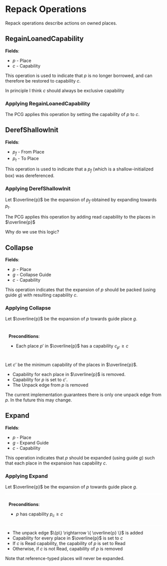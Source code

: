 # Repack Operations

Repack operations describe actions on owned places.

## RegainLoanedCapability

**Fields**:
- $p$ - Place
- $c$ - Capability

This operation is used to indicate that $p$ is no longer borrowed, and can
therefore be restored to capability $c$.

<div class="warning">

In principle I think $c$ should always be exclusive capability

</div>

### Applying RegainLoanedCapability
The PCG applies this operation by setting the capability of $p$ to $c$.


## DerefShallowInit

**Fields**:
- $p_f$ - From Place
- $p_t$ - To Place

This operation is used to indicate that a $p_f$ (which is a shallow-initialized
box) was dereferenced.

### Applying DerefShallowInit

Let $\overline{p}$ be the expansion of $p_f$ obtained by expanding towards
$p_t$.

The PCG applies this operation by adding read capability to the places in
$\overline{p}$

<div class="warning">

Why do we use this logic?

</div>

## Collapse
**Fields**:
- $p$ - Place
- $g$ - Collapse Guide
- $c$ - Capability

This operation indicates that the expansion of $p$ should be packed (using guide
$g$) with resulting capability $c$.

### Applying Collapse

Let $\overline{p}$ be the expansion of $p$ towards guide place $g$.


<div style="padding:10px;border:1px solid #FFF">

**Preconditions**:
- Each place $p'$ in $\overline{p}$ has a capability $c_{p'} \geqslant c$

</div>

Let $c'$ be the minimum capability of the places in $\overline{p}$.

- Capability for each place in $\overline{p}$ is removed.
- Capability for $p$ is set to $c'$.
- The Unpack edge from $p$ is removed

<div class="warning">

The current implementation guarantees there is only one unpack edge from $p$. In
the future this may change.

</div>

## Expand
**Fields**:
- $p$ - Place
- $g$ - Expand Guide
- $c$ - Capability

This operation indicates that $p$ should be expanded (using guide $g$) such that
each place in the expansion has capability $c$.

### Applying Expand

Let $\overline{p}$ be the expansion of $p$ towards guide place $g$.


<div style="padding:10px;border:1px solid #FFF">

**Preconditions**:
- $p$ has capability $p_c \geqslant c$

</div>

- The unpack edge $\{p\} \rightarrow \{ \overline{p} \}$ is added
- Capability for every place in $\overline{p}$ is set to $c$
- If $c$ is Read capability, the capability of $p$ is set to Read
- Otherwise, if $c$ is not Read, capability of $p$ is removed

<div class="info">

Note that reference-typed places will never be expanded.

</div>
